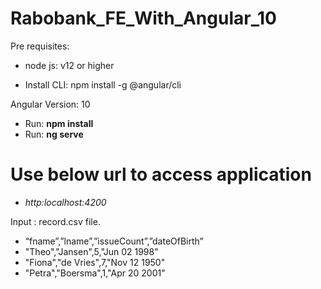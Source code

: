 # Rabobank_FE_With_Angular_10

Pre requisites:
- node js: v12 or higher

- Install CLI: npm install -g @angular/cli

Angular Version: 10

- Run: **npm install**
- Run: **ng serve**
# Use below url to access application

- *http:localhost:4200*

Input : record.csv file.

- “fname”,”lname”,”issueCount”,”dateOfBirth”
- "Theo","Jansen",5,"Jun 02 1998"
- "Fiona","de Vries",7,"Nov 12 1950"
- "Petra","Boersma",1,"Apr 20 2001"
